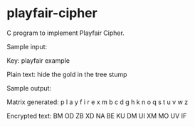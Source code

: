# playfair-cipher
C program to implement Playfair Cipher.

Sample input:

Key: playfair example

Plain text: hide the gold in the tree stump

Sample output:

Matrix generated:
  p l a y f
  i r e x m
  b c d g h
  k n o q s
  t u v w z

Encrypted text: BM OD ZB XD NA BE KU DM UI XM MO UV IF

